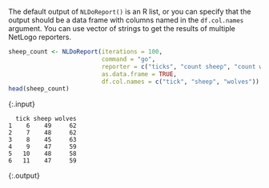 ---
---
  
The default output of `NLDoReport()` is an R list, or you can specify that the output should be a data frame with columns named in the `df.col.names` argument. You can use vector of strings to get the results of multiple NetLogo reporters. 


~~~r
sheep_count <- NLDoReport(iterations = 100, 
                          command = "go", 
                          reporter = c("ticks", "count sheep", "count wolves"),
                          as.data.frame = TRUE,
                          df.col.names = c("tick", "sheep", "wolves"))
head(sheep_count)
~~~
{:.input}
~~~
  tick sheep wolves
1    6    49     62
2    7    48     62
3    8    45     63
4    9    47     59
5   10    48     58
6   11    47     59
~~~
{:.output}



